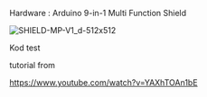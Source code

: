 
Hardware : Arduino 9-in-1 Multi Function Shield

![SHIELD-MP-V1_d-512x512](https://github.com/Husainiaza/Arduino-dataStreamer/assets/148662620/812e22a9-405b-4130-8cff-60afaf3b573e)



Kod test



tutorial from

https://www.youtube.com/watch?v=YAXhTOAn1bE 

